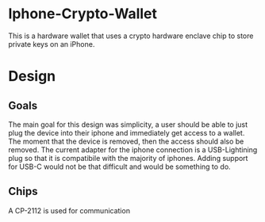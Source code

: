 # Iphone-Crypto-Wallet
This is a hardware wallet that uses a crypto hardware enclave chip to store private keys on an iPhone. 
# Design

## Goals
The main goal for this design was simplicity, a user should be able to just plug the device into their iphone and immediately get access to a wallet. The moment that the device is removed, then the access should also be removed. The current adapter for the iphone connection is a USB-Lightining plug so that it is compatibile with the majority of iphones. Adding support for USB-C would not be that difficult and would be something to do.

## Chips
A CP-2112 is used for communication
